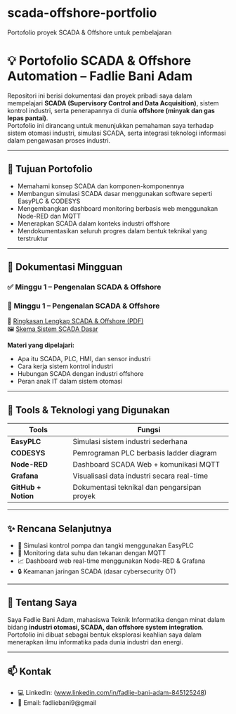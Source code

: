 # scada-offshore-portfolio
 Portofolio proyek SCADA & Offshore untuk pembelajaran
# 💡 Portofolio SCADA & Offshore Automation – Fadlie Bani Adam

Repositori ini berisi dokumentasi dan proyek pribadi saya dalam mempelajari **SCADA (Supervisory Control and Data Acquisition)**, sistem kontrol industri, serta penerapannya di dunia **offshore (minyak dan gas lepas pantai)**.  
Portofolio ini dirancang untuk menunjukkan pemahaman saya terhadap sistem otomasi industri, simulasi SCADA, serta integrasi teknologi informasi dalam pengawasan proses industri.

---

## 📌 Tujuan Portofolio

- Memahami konsep SCADA dan komponen-komponennya
- Membangun simulasi SCADA dasar menggunakan software seperti EasyPLC & CODESYS
- Mengembangkan dashboard monitoring berbasis web menggunakan Node-RED dan MQTT
- Menerapkan SCADA dalam konteks industri offshore
- Mendokumentasikan seluruh progres dalam bentuk teknikal yang terstruktur

---

## 📆 Dokumentasi Mingguan
### ✅ Minggu 1 – Pengenalan SCADA & Offshore
### 📘 Minggu 1 – Pengenalan SCADA & Offshore
📄 [Ringkasan Lengkap SCADA & Offshore (PDF)](docs/ringkasan-scada-lengkap.pdf)  
🖼️ [Skema Sistem SCADA Dasar](sketches/skema-scada-dasar.png)


**Materi yang dipelajari:**
- Apa itu SCADA, PLC, HMI, dan sensor industri
- Cara kerja sistem kontrol industri
- Hubungan SCADA dengan industri offshore
- Peran anak IT dalam sistem otomasi

---

## 🔧 Tools & Teknologi yang Digunakan

| Tools               | Fungsi                                         |
|---------------------|------------------------------------------------|
| **EasyPLC**         | Simulasi sistem industri sederhana             |
| **CODESYS**         | Pemrograman PLC berbasis ladder diagram        |
| **Node-RED**        | Dashboard SCADA Web + komunikasi MQTT          |
| **Grafana**         | Visualisasi data industri secara real-time     |
| **GitHub + Notion** | Dokumentasi teknikal dan pengarsipan proyek    |

---

## ✨ Rencana Selanjutnya

- 🔄 Simulasi kontrol pompa dan tangki menggunakan EasyPLC
- 🧠 Monitoring data suhu dan tekanan dengan MQTT
- 📈 Dashboard web real-time menggunakan Node-RED & Grafana
- 🔒 Keamanan jaringan SCADA (dasar cybersecurity OT)

---

## 🙌 Tentang Saya

Saya Fadlie Bani Adam, mahasiswa Teknik Informatika dengan minat dalam bidang **industri otomasi, SCADA, dan offshore system integration**.  
Portofolio ini dibuat sebagai bentuk eksplorasi keahlian saya dalam menerapkan ilmu informatika pada dunia industri dan energi.

---

## 📫 Kontak

- 💻 LinkedIn: (www.linkedin.com/in/fadlie-bani-adam-845125248)
- 📧 Email: fadliebani9@gmail
